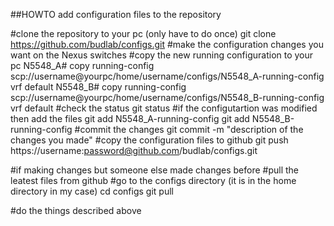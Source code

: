 ##HOWTO add configuration files to the repository

#clone the repository to your pc (only have to do once)
  git clone https://github.com/budlab/configs.git
#make the configuration changes you want on the Nexus switches
#copy the new running configuration to your pc
  N5548_A# copy running-config scp://username@yourpc/home/username/configs/N5548_A-running-config vrf default
  N5548_B# copy running-config scp://username@yourpc/home/username/configs/N5548_B-running-config vrf default
#check the status
  git status
#if the configutartion was modified then add the files
  git add N5548_A-running-config
  git add N5548_B-running-config
#commit the changes
  git commit -m "description of the changes you made"
#copy the configuration files to github
  git push https://username:password@github.com/budlab/configs.git

#if making changes but someone else made changes before
#pull the leatest files from github
#go to the configs directory (it is in the home directory in my case)
  cd configs
  git pull

#do the things described above
